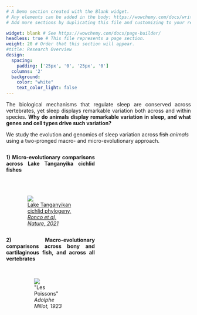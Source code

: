 ```yaml
---
# A Demo section created with the Blank widget.
# Any elements can be added in the body: https://wowchemy.com/docs/writing-markdown-latex/
# Add more sections by duplicating this file and customizing to your requirements.

widget: blank # See https://wowchemy.com/docs/page-builder/
headless: true # This file represents a page section.
weight: 20 # Order that this section will appear.
#title: Research Overview
design:
  spacing:
    padding: ['25px', '0', '25px', '0']
  columns: '2'
  background:
    color: "white"
    text_color_light: false
---
```

<p align="justify">The biological mechanisms that regulate sleep are conserved across vertebrates, yet sleep displays remarkable variation both across and within species. <b>Why do animals display remarkable variation in sleep, and what genes and cell types drive such variation?</b>

<br>

We study the evolution and genomics of sleep variation across ~~fish~~ *_animals_* using a two-pronged macro- and micro-evolutionary approach.</p>


<div class="row">
    <div class="column" style="width:48%">
      <p align="justify"><b>1) Micro-evolutionary comparisons across Lake Tanganyika cichlid fishes</b></p>
      <br>
      <br>
      <div id="banner" style="overflow: hidden; display: flex; justify-content:space-around;">
        <div class="" style="max-width: 85%; max-height: 85%;">
          <figure>
            <img src ="https://media.springernature.com/full/springer-static/image/art%3A10.1038%2Fs41586-020-2930-4/MediaObjects/41586_2020_2930_Fig1_HTML.png">
            <figcaption><a href="https://doi.org/10.1038/s41586-020-2930-4">Lake Tanganyikan cichlid phylogeny, <i>Ronco et al, Nature, 2021</i></a></figcaption>
          </figure>
          </div>
        </div>
    </div>
    <div class="colum" style="width:4%">
    </div>
    <div class="column" style="width:48%">
      <p align="justify"><b>2) Macro-evolutionary comparisons across bony and cartilaginous fish, and across all vertebrates</b></p>
      <br>
      <div id="banner" style="overflow: hidden; display: flex; justify-content:space-around;">
        <div class="" style="max-width: 70%; max-height: 70%;">
          <figure>
            <img src ="https://upload.wikimedia.org/wikipedia/commons/8/8a/Adolphe_Millot_poissons_A.jpg">
            <figcaption>"Les Poissons" <i>Adolphe Millot, 1923</i></figcaption>
          </figure>
          </div>
        </div>
      </div>
</div>
